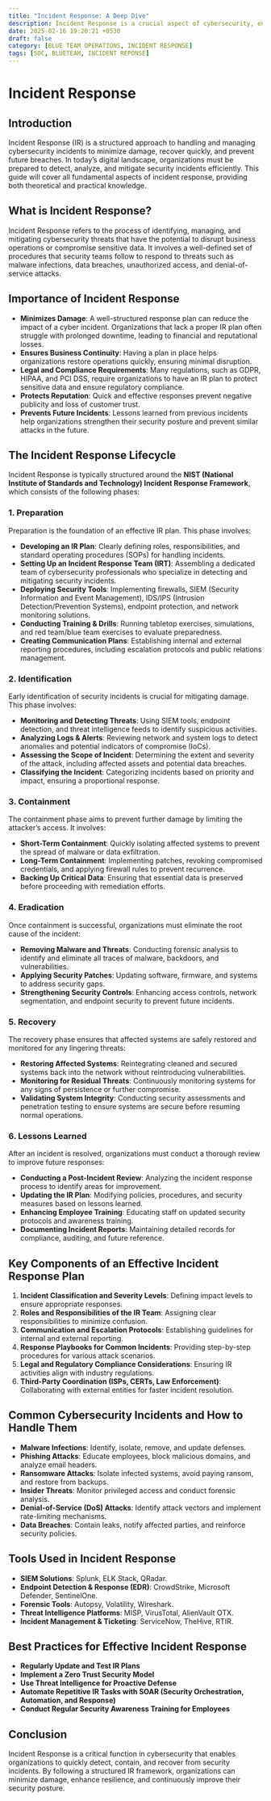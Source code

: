 ```yaml
---
title: "Incident Response: A Deep Dive"
description: Incident Response is a crucial aspect of cybersecurity, enabling organizations to detect, contain, and recover from security breaches effectively. 
date: 2025-02-16 19:20:21 +0530
draft: false
category: [BLUE TEAM OPERATIONS, INCIDENT RESPONSE]
tags: [SOC, BLUETEAM, INCIDENT REPONSE]
---
```


# Incident Response

## Introduction
Incident Response (IR) is a structured approach to handling and managing cybersecurity incidents to minimize damage, recover quickly, and prevent future breaches. In today’s digital landscape, organizations must be prepared to detect, analyze, and mitigate security incidents efficiently. This guide will cover all fundamental aspects of incident response, providing both theoretical and practical knowledge.

## What is Incident Response?
Incident Response refers to the process of identifying, managing, and mitigating cybersecurity threats that have the potential to disrupt business operations or compromise sensitive data. It involves a well-defined set of procedures that security teams follow to respond to threats such as malware infections, data breaches, unauthorized access, and denial-of-service attacks.

## Importance of Incident Response
- **Minimizes Damage**: A well-structured response plan can reduce the impact of a cyber incident. Organizations that lack a proper IR plan often struggle with prolonged downtime, leading to financial and reputational losses.
- **Ensures Business Continuity**: Having a plan in place helps organizations restore operations quickly, ensuring minimal disruption.
- **Legal and Compliance Requirements**: Many regulations, such as GDPR, HIPAA, and PCI DSS, require organizations to have an IR plan to protect sensitive data and ensure regulatory compliance.
- **Protects Reputation**: Quick and effective responses prevent negative publicity and loss of customer trust.
- **Prevents Future Incidents**: Lessons learned from previous incidents help organizations strengthen their security posture and prevent similar attacks in the future.

## The Incident Response Lifecycle
Incident Response is typically structured around the **NIST (National Institute of Standards and Technology) Incident Response Framework**, which consists of the following phases:

### 1. Preparation
Preparation is the foundation of an effective IR plan. This phase involves:
- **Developing an IR Plan**: Clearly defining roles, responsibilities, and standard operating procedures (SOPs) for handling incidents.
- **Setting Up an Incident Response Team (IRT)**: Assembling a dedicated team of cybersecurity professionals who specialize in detecting and mitigating security incidents.
- **Deploying Security Tools**: Implementing firewalls, SIEM (Security Information and Event Management), IDS/IPS (Intrusion Detection/Prevention Systems), endpoint protection, and network monitoring solutions.
- **Conducting Training & Drills**: Running tabletop exercises, simulations, and red team/blue team exercises to evaluate preparedness.
- **Creating Communication Plans**: Establishing internal and external reporting procedures, including escalation protocols and public relations management.

### 2. Identification
Early identification of security incidents is crucial for mitigating damage. This phase involves:
- **Monitoring and Detecting Threats**: Using SIEM tools, endpoint detection, and threat intelligence feeds to identify suspicious activities.
- **Analyzing Logs & Alerts**: Reviewing network and system logs to detect anomalies and potential indicators of compromise (IoCs).
- **Assessing the Scope of Incident**: Determining the extent and severity of the attack, including affected assets and potential data breaches.
- **Classifying the Incident**: Categorizing incidents based on priority and impact, ensuring a proportional response.

### 3. Containment
The containment phase aims to prevent further damage by limiting the attacker’s access. It involves:
- **Short-Term Containment**: Quickly isolating affected systems to prevent the spread of malware or data exfiltration.
- **Long-Term Containment**: Implementing patches, revoking compromised credentials, and applying firewall rules to prevent recurrence.
- **Backing Up Critical Data**: Ensuring that essential data is preserved before proceeding with remediation efforts.

### 4. Eradication
Once containment is successful, organizations must eliminate the root cause of the incident:
- **Removing Malware and Threats**: Conducting forensic analysis to identify and eliminate all traces of malware, backdoors, and vulnerabilities.
- **Applying Security Patches**: Updating software, firmware, and systems to address security gaps.
- **Strengthening Security Controls**: Enhancing access controls, network segmentation, and endpoint security to prevent future incidents.

### 5. Recovery
The recovery phase ensures that affected systems are safely restored and monitored for any lingering threats:
- **Restoring Affected Systems**: Reintegrating cleaned and secured systems back into the network without reintroducing vulnerabilities.
- **Monitoring for Residual Threats**: Continuously monitoring systems for any signs of persistence or further compromise.
- **Validating System Integrity**: Conducting security assessments and penetration testing to ensure systems are secure before resuming normal operations.

### 6. Lessons Learned
After an incident is resolved, organizations must conduct a thorough review to improve future responses:
- **Conducting a Post-Incident Review**: Analyzing the incident response process to identify areas for improvement.
- **Updating the IR Plan**: Modifying policies, procedures, and security measures based on lessons learned.
- **Enhancing Employee Training**: Educating staff on updated security protocols and awareness training.
- **Documenting Incident Reports**: Maintaining detailed records for compliance, auditing, and future reference.

## Key Components of an Effective Incident Response Plan
1. **Incident Classification and Severity Levels**: Defining impact levels to ensure appropriate responses.
2. **Roles and Responsibilities of the IR Team**: Assigning clear responsibilities to minimize confusion.
3. **Communication and Escalation Protocols**: Establishing guidelines for internal and external reporting.
4. **Response Playbooks for Common Incidents**: Providing step-by-step procedures for various attack scenarios.
5. **Legal and Regulatory Compliance Considerations**: Ensuring IR activities align with industry regulations.
6. **Third-Party Coordination (ISPs, CERTs, Law Enforcement)**: Collaborating with external entities for faster incident resolution.

## Common Cybersecurity Incidents and How to Handle Them
- **Malware Infections**: Identify, isolate, remove, and update defenses.
- **Phishing Attacks**: Educate employees, block malicious domains, and analyze email headers.
- **Ransomware Attacks**: Isolate infected systems, avoid paying ransom, and restore from backups.
- **Insider Threats**: Monitor privileged access and conduct forensic analysis.
- **Denial-of-Service (DoS) Attacks**: Identify attack vectors and implement rate-limiting mechanisms.
- **Data Breaches**: Contain leaks, notify affected parties, and reinforce security policies.

## Tools Used in Incident Response
- **SIEM Solutions**: Splunk, ELK Stack, QRadar.
- **Endpoint Detection & Response (EDR)**: CrowdStrike, Microsoft Defender, SentinelOne.
- **Forensic Tools**: Autopsy, Volatility, Wireshark.
- **Threat Intelligence Platforms**: MISP, VirusTotal, AlienVault OTX.
- **Incident Management & Ticketing**: ServiceNow, TheHive, RTIR.

## Best Practices for Effective Incident Response
- **Regularly Update and Test IR Plans**
- **Implement a Zero Trust Security Model**
- **Use Threat Intelligence for Proactive Defense**
- **Automate Repetitive IR Tasks with SOAR (Security Orchestration, Automation, and Response)**
- **Conduct Regular Security Awareness Training for Employees**

## Conclusion
Incident Response is a critical function in cybersecurity that enables organizations to quickly detect, contain, and recover from security incidents. By following a structured IR framework, organizations can minimize damage, enhance resilience, and continuously improve their security posture.

